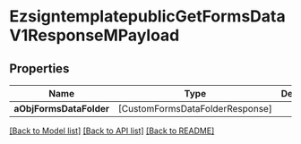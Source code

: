 # EzsigntemplatepublicGetFormsDataV1ResponseMPayload

## Properties
Name | Type | Description | Notes
------------ | ------------- | ------------- | -------------
**aObjFormsDataFolder** | [CustomFormsDataFolderResponse] |  | 

[[Back to Model list]](../README.md#documentation-for-models) [[Back to API list]](../README.md#documentation-for-api-endpoints) [[Back to README]](../README.md)


